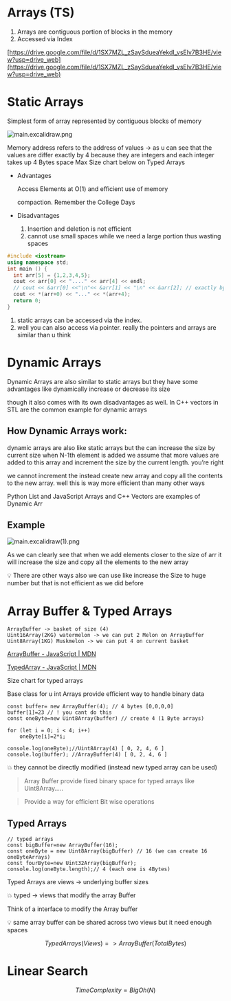 # Arrays (TS)

1. Arrays are contiguous portion of blocks in the memory
2. Accessed via Index

[https://drive.google.com/file/d/1SX7MZL_zSaySdueaYekdI_vsElv7B3HE/view?usp=drive_web](https://drive.google.com/file/d/1SX7MZL_zSaySdueaYekdI_vsElv7B3HE/view?usp=drive_web)

# Static Arrays

Simplest form of array represented by contiguous blocks of memory

![main.excalidraw.png](main.excalidraw.png)

Memory address refers to the address of values → as u can see that the values are differ exactly by 4  because they are integers and each integer takes up 4 Bytes space Max Size chart below on Typed Arrays

- Advantages
    
    Access Elements at O(1) and efficient use of memory
    
    compaction. Remember the College Days
    
- Disadvantages
    1. Insertion and deletion is not efficient
    2. cannot use small spaces while we need a large portion thus wasting spaces

```cpp
#include <iostream>
using namespace std;
int main () {
  int arr[5] = {1,2,3,4,5};
  cout << arr[0] << "...." << arr[4] << endl;
  // cout << &arr[0] <<"\n"<< &arr[1] << "\n" << &arr[2]; // exactly by 4
  cout << *(arr+0) << "..." << *(arr+4);
  return 0;
}
```

1. static arrays can be accessed via the index.
2. well you can also access via pointer. really the pointers and arrays are similar than u think

# Dynamic Arrays

Dynamic Arrays are also similar to static arrays but they have some advantages like dynamically increase or decrease its size

though it also comes with its own disadvantages as well. In C++ vectors in STL are the common example for dynamic arrays

## How Dynamic Arrays work:

dynamic arrays are also like static arrays but the can increase the size by current size when N-1th element is added we assume that more values are added to this array and increment the size by the current length. you’re right

we cannot increment the instead create new array and copy all the contents to the new array. well this is way more efficient than many other ways

Python List and JavaScript Arrays and C++ Vectors are examples of Dynamic Arr

## Example

![main.excalidraw(1).png](main.excalidraw(1).png)

As we can clearly see that when we add elements closer to the size of arr it will increase the size and copy all the elements to the new array

<aside>
💡 There are other ways also we can use like increase the Size to huge number but that is not efficient as we did before

</aside>

# Array Buffer & Typed Arrays

```tsx
ArrayBuffer -> basket of size (4)
Uint16Array(2KG) watermelon -> we can put 2 Melon on ArrayBuffer
Uint8Array(1KG) Muskmelon -> we can put 4 on current basket
```

[ArrayBuffer - JavaScript | MDN](https://developer.mozilla.org/en-US/docs/Web/JavaScript/Reference/Global_Objects/ArrayBuffer)

[TypedArray - JavaScript | MDN](https://developer.mozilla.org/en-US/docs/Web/JavaScript/Reference/Global_Objects/TypedArray)

Size chart for typed arrays

Base class for u int<size> Arrays provide efficient way to handle binary data

```tsx
const buffer= new ArrayBuffer(4); // 4 bytes [0,0,0,0]
buffer[1]=23 // ! you cant do this
const oneByte=new Uint8Array(buffer) // create 4 (1 Byte arrays)

for (let i = 0; i < 4; i++) 
    oneByte[i]=2*i;

console.log(oneByte);//Uint8Array(4) [ 0, 2, 4, 6 ]
console.log(buffer); //ArrayBuffer(4) [ 0, 2, 4, 6 ]
```

<aside>
💥 they cannot be directly modified (instead new typed array can be used)

</aside>

> Array Buffer provide fixed binary space for typed arrays like Uint8Array…..
> 

> Provide a way for efficient Bit wise operations
> 

## Typed Arrays

```tsx
// typed arrays
const bigBuffer=new ArrayBuffer(16);
const oneByte = new Uint8Array(bigBuffer) // 16 (we can create 16 oneByteArrays)
const fourByte=new Uint32Array(bigBuffer);
console.log(oneByte.length);// 4 (each one is 4Bytes)
```

Typed Arrays are views → underlying buffer sizes

<aside>
💥 typed → views that modify the array Buffer

</aside>

Think of a interface to modify the Array buffer

<aside>
💡 same array buffer can be shared across two views but it need enough spaces

</aside>

$$
Typed Arrays (Views) => ArrayBuffer(TotalBytes)
$$

# Linear Search

$$
Time Complexity=BigOh(N) 
$$

